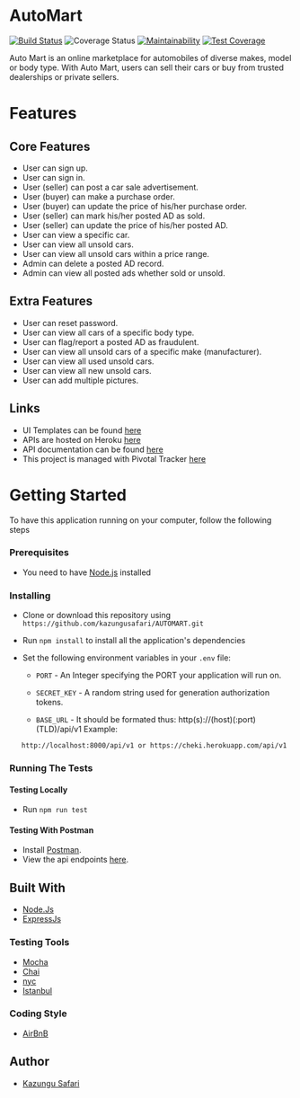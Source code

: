 # AutoMart
[![Build Status](https://travis-ci.org/kazungusafari/AUTOMART.svg?branch=feature)](https://travis-ci.org/kazungusafari/AUTOMART)
![Coverage Status](https://coveralls.io/repos/github/kazungusafari/AUTOMART/badge.svg?branch=feature)
[![Maintainability](https://api.codeclimate.com/v1/badges/c4b809acd8c65de039bc/maintainability)](https://codeclimate.com/github/kazungusafari/AUTOMART/maintainability)
[![Test Coverage](https://api.codeclimate.com/v1/badges/c4b809acd8c65de039bc/test_coverage)](https://codeclimate.com/github/kazungusafari/AUTOMART/test_coverage)

Auto Mart is an online marketplace for automobiles of diverse makes, model or body type. With Auto Mart, users can sell their cars or buy from trusted dealerships or private sellers.

# Features

## Core Features
- User can sign up.
- User can sign in.
- User (seller) can post a car sale advertisement.
- User (buyer) can make a purchase order.
- User (buyer) can update the price of his/her purchase order.
- User (seller) can mark his/her posted AD as sold.
- User (seller) can update the price of his/her posted AD.
- User can view a specific car.
- User can view all unsold cars.
- User can view all unsold cars within a price range.
- Admin can delete a posted AD record.
- Admin can view all posted ads whether sold or unsold.

## Extra Features

- User can reset password.
- User can view all cars of a specific body type.
- User can flag/report a posted AD as fraudulent.
- User can view all unsold cars of a specific make (manufacturer).
- User can view all used unsold cars.
- User can view all new unsold cars.
- User can add multiple pictures.


## Links
- UI Templates can be found [here]( https://kazungusafari.github.io/AUTOMART/UI/login.html)
- APIs are hosted on Heroku [here](https://cheki.herokuapp.com/api)
- API documentation can be found [here](https://cheki.herokuapp.com/api/v1/docs)
- This project is managed with Pivotal Tracker [here](https://www.pivotaltracker.com/n/projects/2346662)


# Getting Started
To have this application running on your computer, follow the following steps



### Prerequisites
- You need to have [Node.js](nodejs.org) installed 


### Installing
- Clone or download this repository using `https://github.com/kazungusafari/AUTOMART.git`
- Run `npm install` to install all the application's dependencies
- Set the following environment variables in your `.env` file:

    - `PORT` - An Integer specifying the PORT your application will run on.
  
    - `SECRET_KEY` - A random string used for generation authorization tokens.
  
    - `BASE_URL` - It should be formated thus:  http(s)://(host)(:port)(TLD)/api/v1 
       Example:

 ```
    http://localhost:8000/api/v1 or https://cheki.herokuapp.com/api/v1

 ```
    
    
 
### Running The Tests

#### Testing Locally
- Run `npm run test`



#### Testing With Postman
- Install [Postman](https://getpostman.com).
- View the api endpoints [here](cheki.herokuapp.com/api/v1/docs).
   
	 
   
## Built With
- [Node.Js](https://nodejs.org)
- [ExpressJs](https://expressjs.com)



### Testing Tools
- [Mocha](https://www.npmjs.com/package/mocha)
- [Chai](https://www.npmjs.com/package/chai)
- [nyc](https://www.npmjs.com/package/nyc)
- [Istanbul](https://www.npmjs.com/package/istanbul)



### Coding Style
- [AirBnB](https://github.com/airbnb/javascript)



## Author
- [Kazungu Safari](https://github.com/kazungusafari)
